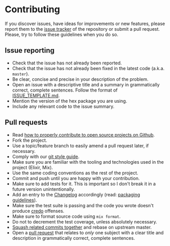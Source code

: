 # Contributing

If you discover issues, have ideas for improvements or new features,
please report them to the [issue tracker][issue-tracker] of the repository or
submit a pull request. Please, try to follow these guidelines when you
do so.

## Issue reporting

* Check that the issue has not already been reported.
* Check that the issue has not already been fixed in the latest code
  (a.k.a. `master`).
* Be clear, concise and precise in your description of the problem.
* Open an issue with a descriptive title and a summary in grammatically correct,
  complete sentences. Follow the format of [ISSUE_TEMPLATE.md][issue-template].
* Mention the version of the hex package you are using.
* Include any relevant code to the issue summary.

## Pull requests

* Read [how to properly contribute to open source projects on Github][fork-how].
* Fork the project.
* Use a topic/feature branch to easily amend a pull request later, if necessary.
* Comply with our [git style guide][git-style-guide].
* Make sure you are familiar with the tooling and technologies used in the
  project (Elixir, Mix).
* Use the same coding conventions as the rest of the project.
* Commit and push until you are happy with your contribution.
* Make sure to add tests for it. This is important so I don't break it
  in a future version unintentionally.
* Add an entry to the [Changelog](CHANGELOG.md) accordingly (read: [packaging guidelines][packaging-guidelines]).
* Make sure the test suite is passing and the code you wrote doesn't produce
  [credo][credo] offenses.
* Make sure to format source code using `mix format`.
* Do not to decrement the test coverage, unless absolutely necessary.
* [Squash related commits together][squash-rebase] and rebase on upstream master.
* Open a [pull request][using-pull-requests] that relates to *only* one subject
  with a clear title and description in grammatically correct, complete sentences.

[issue-tracker]: https://github.com/QuiqUpLTD/ExScheduler/issues
[fork-how]: http://gun.io/blog/how-to-github-fork-branch-and-pull-request
[git-style-guide]: https://github.com/agis-/git-style-guide
[using-pull-requests]: https://help.github.com/articles/using-pull-requests
[squash-rebase]: http://gitready.com/advanced/2009/02/10/squashing-commits-with-rebase.html
[issue-template]: https://github.com/QuiqUpLTD/ExScheduler/blob/master/ISSUE_TEMPLATE.md
[credo]: https://github.com/rrrene/credo
[packaging-guidelines]: https://zorbash.com/post/software-packaging-guidelines
